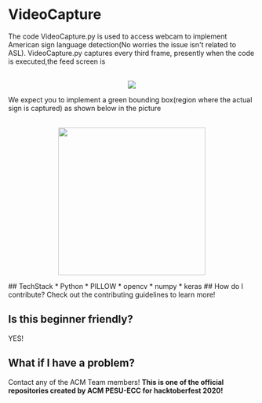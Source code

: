 # VideoCapture
  The code VideoCapture.py is used to access webcam to implement American sign language detection(No worries the issue isn't related to ASL).
  VideoCapture.py captures every third frame, presently when the code is executed,the feed screen is
  <p align="center">
  <b></b>
    <br>
    <img src="https://github.com/jeff10joy/VideoCapture/blob/main/Assets/vc1.png"/>
  </p>

  
  We expect you to implement a green bounding box(region where the actual sign is captured) as shown 
  below in the picture
  <p align="center">
  <b></b>
    <br>
    <img src="https://github.com/jeff10joy/VideoCapture/blob/main/Assets/vc2.png" width="300" heigth="300"/>
    
</p>
## TechStack
  * Python
  * PILLOW
  * opencv
  * numpy 
  * keras
## How do I contribute?
  Check out the contributing guidelines to learn more!
  
## Is this beginner friendly?
  YES!
## What if I have a problem?
  Contact any of the ACM Team members!
  **This is one of the official repositories created by ACM PESU-ECC for hacktoberfest 2020!** 
